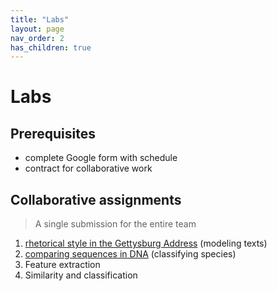 ```yaml
---
title: "Labs"
layout: page
nav_order: 2
has_children: true
---
```



# Labs


## Prerequisites

- complete Google form with schedule
- contract for collaborative work


## Collaborative assignments

> A single submission for the entire team

1. [rhetorical style in the Gettysburg Address](./lab1/) (modeling texts)
2. [comparing sequences in DNA](./lab2/) (classifying species)
3. Feature extraction
4. Similarity and classification
